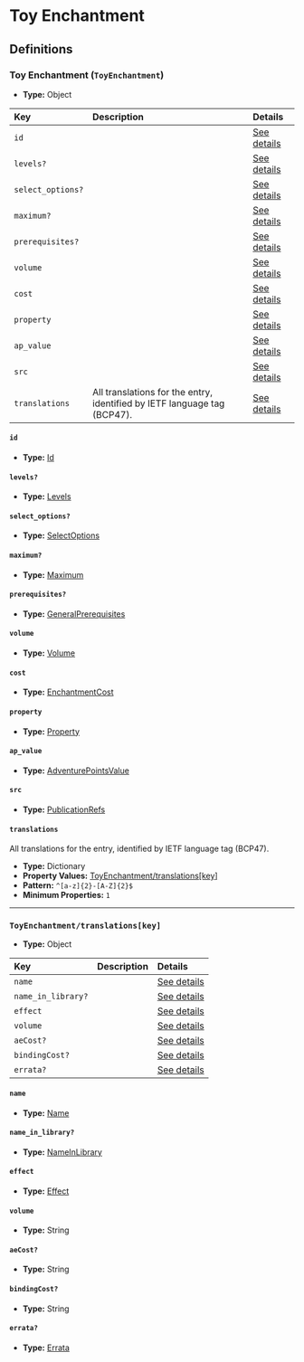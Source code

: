 # Toy Enchantment

## Definitions

### <a name="ToyEnchantment"></a> Toy Enchantment (`ToyEnchantment`)

- **Type:** Object

Key | Description | Details
:-- | :-- | :--
`id` |  | <a href="#ToyEnchantment/id">See details</a>
`levels?` |  | <a href="#ToyEnchantment/levels">See details</a>
`select_options?` |  | <a href="#ToyEnchantment/select_options">See details</a>
`maximum?` |  | <a href="#ToyEnchantment/maximum">See details</a>
`prerequisites?` |  | <a href="#ToyEnchantment/prerequisites">See details</a>
`volume` |  | <a href="#ToyEnchantment/volume">See details</a>
`cost` |  | <a href="#ToyEnchantment/cost">See details</a>
`property` |  | <a href="#ToyEnchantment/property">See details</a>
`ap_value` |  | <a href="#ToyEnchantment/ap_value">See details</a>
`src` |  | <a href="#ToyEnchantment/src">See details</a>
`translations` | All translations for the entry, identified by IETF language tag (BCP47). | <a href="#ToyEnchantment/translations">See details</a>

#### <a name="ToyEnchantment/id"></a> `id`

- **Type:** <a href="../_Activatable.md#Id">Id</a>

#### <a name="ToyEnchantment/levels"></a> `levels?`

- **Type:** <a href="../_Activatable.md#Levels">Levels</a>

#### <a name="ToyEnchantment/select_options"></a> `select_options?`

- **Type:** <a href="../_Activatable.md#SelectOptions">SelectOptions</a>

#### <a name="ToyEnchantment/maximum"></a> `maximum?`

- **Type:** <a href="../_Activatable.md#Maximum">Maximum</a>

#### <a name="ToyEnchantment/prerequisites"></a> `prerequisites?`

- **Type:** <a href="../_Prerequisite.md#GeneralPrerequisites">GeneralPrerequisites</a>

#### <a name="ToyEnchantment/volume"></a> `volume`

- **Type:** <a href="../_Activatable.md#Volume">Volume</a>

#### <a name="ToyEnchantment/cost"></a> `cost`

- **Type:** <a href="../_Activatable.md#EnchantmentCost">EnchantmentCost</a>

#### <a name="ToyEnchantment/property"></a> `property`

- **Type:** <a href="../_Activatable.md#Property">Property</a>

#### <a name="ToyEnchantment/ap_value"></a> `ap_value`

- **Type:** <a href="../_Activatable.md#AdventurePointsValue">AdventurePointsValue</a>

#### <a name="ToyEnchantment/src"></a> `src`

- **Type:** <a href="../source/_PublicationRef.md#PublicationRefs">PublicationRefs</a>

#### <a name="ToyEnchantment/translations"></a> `translations`

All translations for the entry, identified by IETF language tag (BCP47).

- **Type:** Dictionary
- **Property Values:** <a href="#ToyEnchantment/translations[key]">ToyEnchantment/translations[key]</a>
- **Pattern:** `^[a-z]{2}-[A-Z]{2}$`
- **Minimum Properties:** `1`

---

### <a name="ToyEnchantment/translations[key]"></a> `ToyEnchantment/translations[key]`

- **Type:** Object

Key | Description | Details
:-- | :-- | :--
`name` |  | <a href="#ToyEnchantment/translations[key]/name">See details</a>
`name_in_library?` |  | <a href="#ToyEnchantment/translations[key]/name_in_library">See details</a>
`effect` |  | <a href="#ToyEnchantment/translations[key]/effect">See details</a>
`volume` |  | <a href="#ToyEnchantment/translations[key]/volume">See details</a>
`aeCost?` |  | <a href="#ToyEnchantment/translations[key]/aeCost">See details</a>
`bindingCost?` |  | <a href="#ToyEnchantment/translations[key]/bindingCost">See details</a>
`errata?` |  | <a href="#ToyEnchantment/translations[key]/errata">See details</a>

#### <a name="ToyEnchantment/translations[key]/name"></a> `name`

- **Type:** <a href="../_Activatable.md#Name">Name</a>

#### <a name="ToyEnchantment/translations[key]/name_in_library"></a> `name_in_library?`

- **Type:** <a href="../_Activatable.md#NameInLibrary">NameInLibrary</a>

#### <a name="ToyEnchantment/translations[key]/effect"></a> `effect`

- **Type:** <a href="../_Activatable.md#Effect">Effect</a>

#### <a name="ToyEnchantment/translations[key]/volume"></a> `volume`

- **Type:** String

#### <a name="ToyEnchantment/translations[key]/aeCost"></a> `aeCost?`

- **Type:** String

#### <a name="ToyEnchantment/translations[key]/bindingCost"></a> `bindingCost?`

- **Type:** String

#### <a name="ToyEnchantment/translations[key]/errata"></a> `errata?`

- **Type:** <a href="../source/_Erratum.md#Errata">Errata</a>

